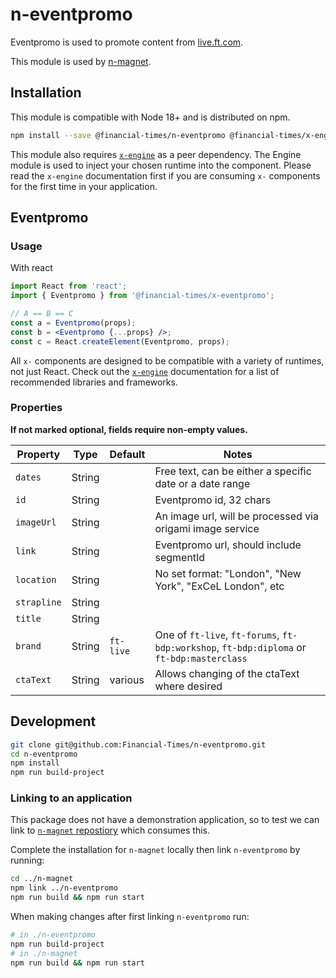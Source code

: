 # n-eventpromo

Eventpromo is used to promote content from [live.ft.com](http://live.ft.com).

This module is used by [n-magnet](https://github.com/Financial-Times/n-magnet).

## Installation

This module is compatible with Node 18+ and is distributed on npm.

```bash
npm install --save @financial-times/n-eventpromo @financial-times/x-engine
```

This module also requires [`x-engine`][engine] as a peer dependency. The Engine module is used to inject your chosen
runtime into the component. Please read the `x-engine` documentation first if you are consuming `x-` components for the
first time in your application.

[engine]: https://github.com/Financial-Times/x-dash/tree/main/packages/x-engine

## Eventpromo

### Usage

With react

```jsx
import React from 'react';
import { Eventpromo } from '@financial-times/x-eventpromo';

// A == B == C
const a = Eventpromo(props);
const b = <Eventpromo {...props} />;
const c = React.createElement(Eventpromo, props);
```
All `x-` components are designed to be compatible with a variety of runtimes, not just React. 
Check out the [`x-engine`][engine] documentation for a list of recommended libraries and frameworks.

[jsx-wtf]: https://jasonformat.com/wtf-is-jsx/

### Properties

**If not marked optional, fields require non-empty values.**

Property             | Type         | Default   | Notes
---------------------|--------------|-----------|--------------------------------
`dates`              | String       |           | Free text, can be either a specific date or a date range
`id`                 | String       |           | Eventpromo id, 32 chars
`imageUrl`           | String       |           | An image url, will be processed via origami image service
`link`               | String       |           | Eventpromo url, should include segmentId
`location`           | String       |           | No set format: "London", "New York", "ExCeL London", etc
`strapline`          | String       |           |
`title`              | String       |           |
`brand`              | String       | `ft-live` | One of `ft-live`, `ft-forums`, `ft-bdp:workshop`, `ft-bdp:diploma` or `ft-bdp:masterclass`
`ctaText`            | String       | various   | Allows changing of the ctaText where desired

## Development

```sh
git clone git@github.com:Financial-Times/n-eventpromo.git
cd n-eventpromo
npm install
npm run build-project
```

### Linking to an application

This package does not have a demonstration application, so to test we can link to [`n-magnet` repostiory](https://github.com/Financial-Times/n-magnet) which consumes this.

Complete the installation for `n-magnet` locally then link `n-eventpromo` by running:

```sh
cd ../n-magnet
npm link ../n-eventpromo
npm run build && npm run start
```

When making changes after first linking `n-eventpromo` run:

```sh
# in ./n-eventpromo
npm run build-project
# in ./n-magnet
npm run build && npm run start
```
